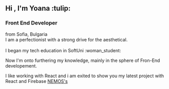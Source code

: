 <h2>Hi , I'm Yoana :tulip:</h2>
<h3>Front End Developer </h3>
from Sofia, Bulgaria <br/>
I am a perfectionist with a strong drive for the aesthetical.<br/> 
<br/>
I began my tech education in SoftUni :woman_student: 

Now I'm onto furthering my knowledge, mainly in the sphere of Fron-End developement.

I like working with React and i am exited to show you my latest project with React and Firebase <a href="https://nemos-663db.web.app">NEMOS's</a>




